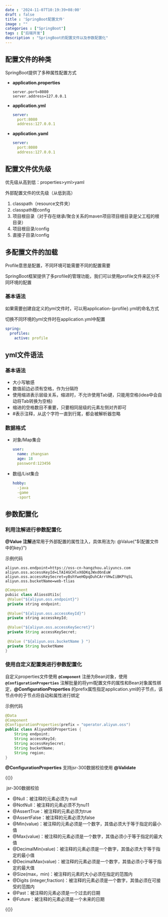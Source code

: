 ```yaml
---
date : '2024-11-07T10:19:39+08:00'
draft : false
title : 'SpringBoot配置文件'
image : ""
categories : ["SpringBoot"]
tags : ["后端开发"]
description : "SpringBoot的配置文件以及参数配置化"
---
```


## 配置文件的种类

SpringBoot提供了多种属性配置方式

- **application.properties**

  ```properties
  server.port=8080
  server.address=127.0.0.1
  ```

  

- **application.yml**

  ```yml
  server:
  	port:8080
  	address:127.0.0.1
  ```

  

- **application.yaml**

  ```yaml
  server:
  	port:8080
  	address:127.0.0.1
  ```

  

## 配置文件优先级

优先级从高到低：properties>yml>yaml

外部配置文件的优先级（从低到高）

1. classpath（resource文件夹）
2. classpath根config
3. 项目根目录（对于存在继承/聚合关系的maven项目项目根目录是父工程的根目录）
4. 项目根目录/config
5. 直接子目录/config

## 多配置文件的加载

Profile意思是配置，不同环境可能需要不同的配置需要

SpringBoot框架提供了多profile的管理功能，我们可以使用profile文件来区分不同环境的配置

### 基本语法

如果需要创建自定义的yml文件时，可以用application-{profile}.yml的命名方式

切换不同环境的yml文件时在application.yml中配置

```yml
spring:
  profiles:
    active: profile
```



## yml文件语法

### 基本语法

- 大小写敏感
- 数值前边必须有空格，作为分隔符
- 使用缩进表示层级关系，缩进时，不允许使用Tab键，只能用空格(idea中会自动将Tab转换为空格)
- 缩进的空格数目不重要，只要相同层级的元素左侧对齐即可
- #表示注释，从这个字符一直到行尾，都会被解析器忽略

### 数据格式

- 对象/Map集合

  ```yml
  user:
  	name: zhangsan
  	age: 18
  	password:123456
  ```

- 数组/List集合

  ```yml
  hobby:
  	-java
  	-game
  	-sport
  ```

## 参数配置化

### 利用注解进行参数配置化

**@Value 注解**通常用于外部配置的属性注入，具体用法为: @Value("${配置文件中的key}")

示例代码

```properties
aliyun.oss.endpoint=https://oss-cn-hangzhou.aliyuncs.com
aliyun.oss.accessKeyId=LTAI4GCHlvX6DKqJWxdбnEuW
aliyun.oss.accessKeySecret=yBshYweHOpqDuhCArrVHwIiBKPYqSL
aliyun.oss.bucketName=web-tlias
```

```java
@Component
pubiic class AliossUti1s{
 @Value("${aliyun.oss.endpoint}")
 private string endpoint;
	
 @Value("${aliyun.oss.accessKeyId}")
 private string accesskeyId;
	
 @Value("${aliyun.oss.accessKeySecret}")
 private String accessKeySecret;
	
 @Value ("${aliyun.oss.bucketName } ")
 private String bucketName
}
```

### 使用自定义配置类进行参数配置化

自定义properties文件使用 **`@Component`** 注册为Bean对象，使用 **`@ConfigurationProperties`** 注解批量的将yml配置文件的属性和Bean对象属性绑定，**@ConfigurationProperties** 的prefix属性指定application.yml的子节点，该节点中的子节点将自动和属性进行绑定

示例代码

```java
@Data
@Component
@ConfigurationProperties(prefix = "operator.aliyun.oss")
public class AliyunOSSProperties {
    String endpoint;
    String accessKeyId;
    String accessKeySecret;
    String bucketName;
    String region;
}
```

**@ConfigurationProperties** 支持jsr-300数据校验使用 **@Validate**

{{<notice tip>}}

​	jsr-300数据校验

- @Null：被注释的元素必须为 null
- @NotNull：被注释的元素必须不为nu11
- @AssertTrue：被注释的元素必须为true
- @AssertFalse：被注释的元素必须为false
- @Min(value)：被注释的元素必须是一个数字，其值必须大于等于指定的最小值
- @Max(value)：被注释的元素必须是一个数字，其值必须小于等于指定的最大值
- @DecimalMin(value)：被注释的元素必须是一个数字，其值必须大于等于指定的最小值
- @DecimalMax(value)：被注释的元素必须是一个数字，其值必须小于等于指定的最大值
- @Size(max，min)：被注释的元素的大小必须在指定的范围内
- @Digits (integer,fraction)：被注释的元素必须是一个数字，其值必须在可接受的范围内
- @Past：被注释的元素必须是一个过去的日期
- @Future：被注释的元素必须是一个未来的日期

{{</notice>}}
